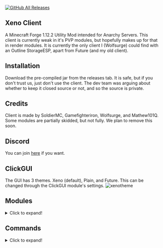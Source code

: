 [![GitHub All Releases](https://img.shields.io/github/downloads/XenoClientDevelopment/Xeno-Client/total.svg)](https://github.com/XenoClientDevelopment/Xeno-Client/releases/)

## Xeno Client
A Minecraft Forge 1.12.2 Utility Mod intended for Anarchy Servers. This client is currently weak in it's PVP modules, but hopefully makes up for that in render modules. It is currently the only client I (Wolfsurge) could find with an Outline StorageESP, apart from Future (and my old client).

## Installation
Download the pre-compiled jar from the releases tab. It is safe, but if you don't trust us, just don't use the client. The dev team was arguing about whether
to keep it closed source or not, and so the source is private.

## Credits
Client is made by SoldierMC, Gamefighteriron, Wolfsurge, and Mathew101Q. Some modules are partially skidded, but not fully. We plan to remove this soon.

## Discord
You can join [here](https://discord.gg/YPeVBdZMQA) if you want.

## ClickGUI
The GUI has 3 themes. Xeno (default), Plain, and Future. This can be changed through the ClickGUI module's settings.
![xenotheme](https://github.com/XenoClientDevelopment/Xeno-Resources/blob/main/xenotheme.png?raw=true)

## Modules
<details>
  <summary>Click to expand!</summary>
  
  # Combat
    - Aura                  (Quite a few settings, probably powerful with a good config?)
    - AutoArmour            (Has a delay setting, but isn't that good)
    - Blink                 (It works.)
    - Offhand               (5 modes, Totem, Gapple, Crystal, Pearl, Chorus)
    - Surround              (awful, use a different client)   
  
  # Movement   
    - ElytraFly             (Should work on most servers.)
    - Fly                   (Only the vanilla fly, will most likely get you kicked, use NoFall with it)
    - Jetpack               (Will probably get you kicked)
    - NoFall                (Should work)
    - Reverse Step          (It works.)
    - Sprint                (It works. IDK why I haven't added a Omni mode yet lmao)
    - Step                  (Works on servers that allow step.)
    - Velocity              (It works.)
  
  # Render   
    - Chams                 (Kinda broken, only fills the entities when you cannot see them)
    - ESP                   (3 modes - Outline, Box, and Glow & has outline Item ESP)
    - Fullbright            (Works)
    - Hole ESP              (Good)
    - Item Physics          (Good)
    - Nametags              (Good)
    - No Render             (Good)
    - Storage ESP           (2 modes - Outline and Box)
    - Tracers               (Good)
  
  # Player   
    - Fast Break            (Works)
    - Fast Place            (Works)
    - Anti AFK              (Works)
  
  # Misc
    - AutoEZ                (Customize message in the settings)
    - MCF                   (Middle Click Friend, works)
    - Suffix                (Customize message in the settings)
  
  # HUD
    - Armour
    - Array List
    - Client Name / Watermark
    - Coordinates
    - FPS
    - Inventory
    - Ping
    - Totems
    - TPS
    - Welcomer
  
</details>

## Commands
<details>
  <summary>Click to expand!</summary>
  
    Format - [name] [syntax] [description]
  
  * Bind [bind <set|clear> <module> <key>] [Bind module keybinds to keys]
  * Elytra [elytra key <key>] [Set the keybind for toggling the elytra flying state]
  * Friend [friend list | <add | remove> <playername>] [Friend players, to stop Aura attacking them ETC]
  * Gui [gui reset] [Reset the ClickGUI]
  * Help [help] [Shows help!] 
</details>
  

